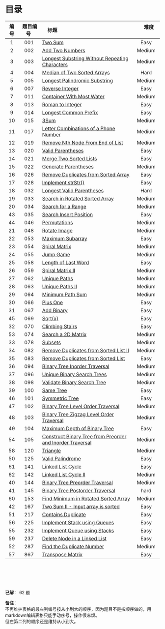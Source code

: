 # 目录

|编号| 题目编号 |     标题     |       难度       |
|:----------:|:----------:|:----------------------------------------------- | :---------------:|
|   1   |   001  |   [Two Sum][40]   |     Easy    |
|   2   |   002  |   [Add Two Numbers][1]   |     Medium    |
|   3   |   003  |   [Longest Substring Without Repeating Characters][41]   |  Medium  |
|   4   |   004  |   [Median of Two Sorted Arrays][2]   |     Hard    |
|   5   |   005  |   [Longest Palindromic Substring][3]   |     Medium    |
|   6   |   007  |   [Reverse Integer][4]   |     Easy    |
|   7   |   011  |   [Container With Most Water][5]   |     Medium    |
|   8   |   013  |   [Roman to Integer][6]   |     Easy    |
|   9   |   014  |   [Longest Common Prefix][42]   |     Easy    |
|   10  |   015  |   [3Sum][7]   |     Medium    |
|   11  |   017  |   [Letter Combinations of a Phone Number][8]   |     Medium    |
|   12  |   019  |   [Remove Nth Node From End of List][9]   |     Medium    |
|   13  |   020  |   [Valid Parentheses][10]   |     Easy    |
|   14  |   021  |   [Merge Two Sorted Lists][11]   |     Easy    |
|   15  |   022  |   [Generate Parentheses][12]  |     Medium    |
|   16  |   026  |   [Remove Duplicates from Sorted Array][13]  |     Easy    |
|   17  |   028  |   [Implement strStr()][14]  |   Easy  |
|   18  |   032  |   [Longest Valid Parentheses][15]  |   Hard  |
|   19  |   033  |   [Search in Rotated Sorted Array][16]  |   Medium  |
|   20  |   034  |   [Search for a Range][17]  |   Medium  |
|   43  |   035  |   [Search Insert Position][43]  |   Easy  |
|   44  |   046  |   [Permutations][44]  |   Medium  |
|   21  |   048  |   [Rotate Image][18] |   Medium  |
|   22  |   053  |   [Maximum Subarray][19]  |   Easy  |
|   23  |   054  |   [Spiral Matrix][20]  |   Medium  |
|   24  |   055  |   [Jump Game][21]  |   Medium  |
|   25  |   058  |   [Length of Last Word][22]  |   Easy  |
|   26  |   059  |   [Spiral Matrix II][23]  |   Medium  |
|   27  |   062  |   [Unique Paths][24]  |   Medium  |
|   28  |   063  |   [Unique Paths II][25]  |   Medium  |
|   29  |   064  |   [Minimum Path Sum][26]  |   Medium  |
|   30  |   066  |   [Plus One][27]  |   Easy  |
|   31  |   067  |   [Add Binary][28]  |   Easy  |
|   45  |   069  |   [Sqrt(x)][45]  |   Easy  |
|   32  |   070  |   [Climbing Stairs][29]  |   Easy  |
|   53  |   074  |   [Search a 2D Matrix][53]  |   Medium  |
|   33  |   078  |   [Subsets][30]  |   Medium  |
|   34  |   082  |   [Remove Duplicates from Sorted List II][31]  |   Medium  |
|   35  |   083  |   [Remove Duplicates from Sorted List][32]  |   Easy  |
|   36  |   094  |   [Binary Tree Inorder Traversal][33]  |   Medium  |
|   37  |   096  |   [Unique Binary Search Trees][34]  |   Medium  |
|   38  |   098  |   [Validate Binary Search Tree][35]  |   Medium  |
|   39  |   100  |   [Same Tree][36]  |   Easy  |
|   46  |   101  |   [Symmetric Tree][46]  |   Easy  |
|   47  |   102  |   [Binary Tree Level Order Traversal][47]  |   Medium  |
|   48  |   103  |   [Binary Tree Zigzag Level Order Traversal][48]  |   Medium  |
|   49  |   104  |   [Maximum Depth of Binary Tree][49]  |   Easy  |
|   54  |   105  |   [Construct Binary Tree from Preorder and Inorder Traversal][54]  |   Medium  |
|   58  |   120  |   [Triangle][58]  |   Medium  |
|   50  |   125  |   [Valid Palindrome][50]  |   Easy  |
|   61  |   141  |   [Linked List Cycle][61]  |   Easy  |
|   62  |   142  |   [Linked List Cycle II][62]  |   Medium  |
|   40  |   144  |   [Binary Tree Preorder Traversal][37]  |   Medium  |
|   41  |   145  |   [Binary Tree Postorder Traversal][38]  |   hard  |
|   60  |   153  |   [Find Minimum in Rotated Sorted Array][60]  |   Medium  |
|   42  |   167  |   [Two Sum II - Input array is sorted][39]  |   Easy  |
|   51  |   217  |   [Contains Duplicate][51]  |   Easy  |
|   56  |   225  |   [Implement Stack using Queues][56]  |   Easy  |
|   55  |   232  |   [Implement Queue using Stacks][55]  |   Easy  |
|   59  |   237  |   [Delete Node in a Linked List][59]  |   Easy  |
|   52  |   287  |   [Find the Duplicate Number][52]  |   Medium  |
|   57  |   867  |   [Transpose Matrix][57]  |   Easy  |





</br>
</br>
</br>
</br>

**已解**： 62 题


**备注**：</br>
不再维护表格的最左列编号按从小到大的顺序，因为题目不是按顺序做的，用markdown编辑表格只能手动序号，操作很麻烦。</br>
但左第二列的顺序还是维持从小到大。


  [1]: https://github.com/Zelda256/LeetCode_Zelda/blob/master/Problems/002.%20Add%20Two%20Numbers.md
  [2]: https://github.com/Zelda256/LeetCode_Zelda/blob/master/Problems/004.%20Median%20of%20Two%20Sorted%20Arrays.md
  [3]: https://github.com/Zelda256/LeetCode_Zelda/blob/master/Problems/005.%20Longest%20Palindromic%20Substring.md
  [4]: https://github.com/Zelda256/LeetCode_Zelda/blob/master/Problems/007.%20Reverse%20Integer.md
  [5]: https://github.com/Zelda256/LeetCode_Zelda/blob/master/Problems/011.%20Container%20With%20Most%20Water.md
  [6]: https://github.com/Zelda256/LeetCode_Zelda/blob/master/Problems/013.%20Roman%20to%20Integer.md
  [7]: https://github.com/Zelda256/LeetCode_Zelda/blob/master/Problems/015.%203Sum.md
  [8]: https://github.com/Zelda256/LeetCode_Zelda/blob/master/Problems/017.%20Letter%20Combinations%20of%20a%20Phone%20Number.md
  [9]: https://github.com/Zelda256/LeetCode_Zelda/blob/master/Problems/019.%20Remove%20Nth%20Node%20From%20End%20of%20List.md
  [10]: https://github.com/Zelda256/LeetCode_Zelda/blob/master/Problems/020.%20Valid%20Parentheses.md
  [11]: https://github.com/Zelda256/LeetCode_Zelda/blob/master/Problems/021.%20Merge%20Two%20Sorted%20Lists.md
  [12]: https://github.com/Zelda256/LeetCode_Zelda/blob/master/Problems/022.%20Generate%20Parentheses.md
  [13]: https://github.com/Zelda256/LeetCode_Zelda/blob/master/Problems/026.%20Remove%20Duplicates%20from%20Sorted%20Array.md
  [14]: https://github.com/Zelda256/LeetCode_Zelda/blob/master/Problems/028.%20Implement%20strStr%28%29.md
  [15]: https://github.com/Zelda256/LeetCode_Zelda/blob/master/Problems/032.%20Longest%20Valid%20Parentheses.md
  [16]: https://github.com/Zelda256/LeetCode_Zelda/blob/master/Problems/033.%20Search%20in%20Rotated%20Sorted%20Array.md
  [17]: https://github.com/Zelda256/LeetCode_Zelda/blob/master/Problems/034.%20Search%20for%20a%20Range.md
  [18]: https://github.com/Zelda256/LeetCode_Zelda/blob/master/Problems/048.%20Rotate%20Image.md
  [19]: https://github.com/Zelda256/LeetCode_Zelda/blob/master/Problems/053.%20Maximum%20Subarray.md
  [20]: https://github.com/Zelda256/LeetCode_Zelda/blob/master/Problems/054.%20Spiral%20Matrix.md
  [21]: https://github.com/Zelda256/LeetCode_Zelda/blob/master/Problems/055.%20Jump%20Game.md
  [22]: https://github.com/Zelda256/LeetCode_Zelda/blob/master/Problems/058.%20Length%20of%20Last%20Word.md
  [23]: https://github.com/Zelda256/LeetCode_Zelda/blob/master/Problems/059.%20Spiral%20Matrix%20II.md
  [24]: https://github.com/Zelda256/LeetCode_Zelda/blob/master/Problems/062.%20Unique%20Paths.md
  [25]: https://github.com/Zelda256/LeetCode_Zelda/blob/master/Problems/063.%20Unique%20Paths%20II.md
  [26]: https://github.com/Zelda256/LeetCode_Zelda/blob/master/Problems/064.%20Minimum%20Path%20Sum.md
  [27]: https://github.com/Zelda256/LeetCode_Zelda/blob/master/Problems/066.%20Plus%20One.md
  [28]: https://github.com/Zelda256/LeetCode_Zelda/blob/master/Problems/067.%20Add%20Binary.md
  [29]: https://github.com/Zelda256/LeetCode_Zelda/blob/master/Problems/070.%20Climbing%20Stairs.md
  [30]: https://github.com/Zelda256/LeetCode_Zelda/blob/master/Problems/078.%20Subsets.md
  [31]: https://github.com/Zelda256/LeetCode_Zelda/blob/master/Problems/082.%20Remove%20Duplicates%20from%20Sorted%20List%20II.md
  [32]: https://github.com/Zelda256/LeetCode_Zelda/blob/master/Problems/083.%20Remove%20Duplicates%20from%20Sorted%20List.md
  [33]: https://github.com/Zelda256/LeetCode_Zelda/blob/master/Problems/094.%20Binary%20Tree%20Inorder%20Traversal.md
  [34]: https://github.com/Zelda256/LeetCode_Zelda/blob/master/Problems/096.%20Unique%20Binary%20Search%20Trees.md
  [35]: https://github.com/Zelda256/LeetCode_Zelda/blob/master/Problems/098.%20Validate%20Binary%20Search%20Tree.md
  [36]: https://github.com/Zelda256/LeetCode_Zelda/blob/master/Problems/100.%20Same%20Tree.md
  [37]: https://github.com/Zelda256/LeetCode_Zelda/blob/master/Problems/144.%20Binary%20Tree%20Preorder%20Traversal.md
  [38]: https://github.com/Zelda256/LeetCode_Zelda/blob/master/Problems/145.%20Binary%20Tree%20Postorder%20Traversal.md
  [39]: https://github.com/Zelda256/LeetCode_Zelda/blob/master/Problems/167.%20Two%20Sum%20II%20-%20Input%20array%20is%20sorted.md
  [40]:https://github.com/Zelda256/LeetCode_Zelda/blob/master/Problems/001.%20Two%20Sum.md
  [41]:https://github.com/Zelda256/LeetCode_Zelda/blob/master/Problems/003.%20Longest%20Substring%20Without%20Repeating%20Characters.md
  [42]:https://github.com/Zelda256/LeetCode_Zelda/blob/master/Problems/014.%20Longest%20Common%20Prefix.md
  [43]:https://github.com/Zelda256/LeetCode_Zelda/blob/master/Problems/035.%20Search%20Insert%20Position.md
  [44]:https://github.com/Zelda256/LeetCode_Zelda/blob/master/Problems/046.%20Permutations.md
  [45]:https://github.com/Zelda256/LeetCode_Zelda/blob/master/Problems/069.%20Sqrt(x).md
  [46]:https://github.com/Zelda256/LeetCode_Zelda/blob/master/Problems/101.%20Symmetric%20Tree.md
  [47]:https://github.com/Zelda256/LeetCode_Zelda/blob/master/Problems/102.%20Binary%20Tree%20Level%20Order%20Traversal.md
  [48]:https://github.com/Zelda256/LeetCode_Zelda/blob/master/Problems/103.%20Binary%20Tree%20Zigzag%20Level%20Order%20Traversal.md
  [49]:https://github.com/Zelda256/LeetCode_Zelda/blob/master/Problems/104.%20Maximum%20Depth%20of%20Binary%20Tree.md
  [50]:https://github.com/Zelda256/LeetCode_Zelda/blob/master/Problems/125.%20Valid%20Palindrome.md
  [51]:https://github.com/Zelda256/LeetCode_Zelda/blob/master/Problems/217.%20Contains%20Duplicate.md
  [52]:https://github.com/Zelda256/LeetCode_Zelda/blob/master/Problems/287.%20Find%20the%20Duplicate%20Number.md
  [53]:https://github.com/Zelda256/LeetCode_Zelda/blob/master/Problems/074.%20Search%20a%202D%20Matrix.md
  [54]:https://github.com/Zelda256/LeetCode_Zelda/blob/master/Problems/105.%20Construct%20Binary%20Tree%20from%20Preorder%20and%20Inorder%20Traversal.md
  [55]:https://github.com/Zelda256/LeetCode_Zelda/blob/master/Problems/232.%20Implement%20Queue%20using%20Stacks.md
  [56]:https://github.com/Zelda256/LeetCode_Zelda/blob/master/Problems/225.%20Implement%20Stack%20using%20Queues.md
  [57]:https://github.com/Zelda256/LeetCode_Zelda/blob/master/Problems/867.%20Transpose%20Matrix.md
  [58]:https://github.com/Zelda256/LeetCode_Zelda/blob/master/Problems/120.%20Triangle.md
  [59]:https://github.com/Zelda256/LeetCode_Zelda/blob/master/Problems/237.%20Delete%20Node%20in%20a%20Linked%20List.md
  [60]:https://github.com/Zelda256/LeetCode_Zelda/blob/master/Problems/153.%20Find%20Minimum%20in%20Rotated%20Sorted%20Array.md
  [61]:https://github.com/Zelda256/LeetCode_Zelda/blob/master/Problems/141.%20Linked%20List%20Cycle.md
  [62]:https://github.com/Zelda256/LeetCode_Zelda/blob/master/Problems/142.%20Linked%20List%20Cycle%20II.md



